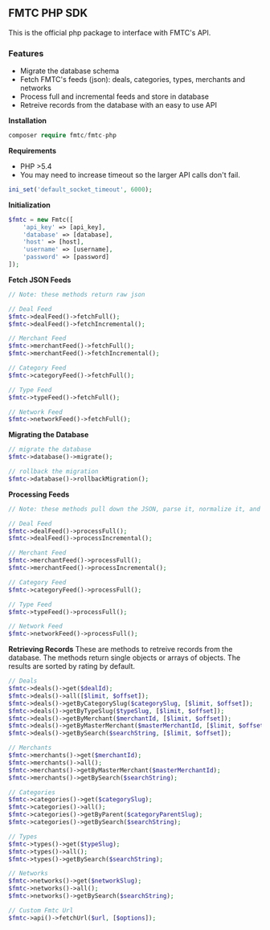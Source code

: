 ## FMTC PHP SDK
This is the official php package to interface with FMTC's API.

### Features
* Migrate the database schema
* Fetch FMTC's feeds (json): deals, categories, types, merchants and networks
* Process full and incremental feeds and store in database
* Retreive records from the database with an easy to use API

**Installation**
```php
composer require fmtc/fmtc-php
```

**Requirements**
* PHP >5.4
* You may need to increase timeout so the larger API calls don't fail.
```php
ini_set('default_socket_timeout', 6000);
```

**Initialization**
```php
$fmtc = new Fmtc([
	'api_key' => [api_key],
	'database' => [database],
	'host' => [host],
	'username' => [username],
	'password' => [password]
]);
```

**Fetch JSON Feeds**
```php
// Note: these methods return raw json

// Deal Feed
$fmtc->dealFeed()->fetchFull();
$fmtc->dealFeed()->fetchIncremental();

// Merchant Feed
$fmtc->merchantFeed()->fetchFull();
$fmtc->merchantFeed()->fetchIncremental();

// Category Feed
$fmtc->categoryFeed()->fetchFull();

// Type Feed
$fmtc->typeFeed()->fetchFull();

// Network Feed
$fmtc->networkFeed()->fetchFull();
```

**Migrating the Database**
```php
// migrate the database
$fmtc->database()->migrate();

// rollback the migration
$fmtc->database()->rollbackMigration();
```

**Processing Feeds**
```php
// Note: these methods pull down the JSON, parse it, normalize it, and store it in the database.

// Deal Feed
$fmtc->dealFeed()->processFull();
$fmtc->dealFeed()->processIncremental();

// Merchant Feed
$fmtc->merchantFeed()->processFull();
$fmtc->merchantFeed()->processIncremental();

// Category Feed
$fmtc->categoryFeed()->processFull();

// Type Feed
$fmtc->typeFeed()->processFull();

// Network Feed
$fmtc->networkFeed()->processFull();
```

**Retrieving Records**
These are methods to retreive records from the database. 
The methods return single objects or arrays of objects.
The results are sorted by rating by default.
```php
// Deals
$fmtc->deals()->get($dealId);
$fmtc->deals()->all([$limit, $offset]);
$fmtc->deals()->getByCategorySlug($categorySlug, [$limit, $offset]);
$fmtc->deals()->getByTypeSlug($typeSlug, [$limit, $offset]);
$fmtc->deals()->getByMerchant($merchantId, [$limit, $offset]);
$fmtc->deals()->getByMasterMerchant($masterMerchantId, [$limit, $offset]);
$fmtc->deals()->getBySearch($searchString, [$limit, $offset]);

// Merchants
$fmtc->merchants()->get($merchantId);
$fmtc->merchants()->all();
$fmtc->merchants()->getByMasterMerchant($masterMerchantId);
$fmtc->merchants()->getBySearch($searchString);

// Categories
$fmtc->categories()->get($categorySlug);
$fmtc->categories()->all();
$fmtc->categories()->getByParent($categoryParentSlug);
$fmtc->categories()->getBySearch($searchString);

// Types
$fmtc->types()->get($typeSlug);
$fmtc->types()->all();
$fmtc->types()->getBySearch($searchString);

// Networks
$fmtc->networks()->get($networkSlug);
$fmtc->networks()->all();
$fmtc->networks()->getBySearch($searchString);

// Custom Fmtc Url
$fmtc->api()->fetchUrl($url, [$options]);
```

